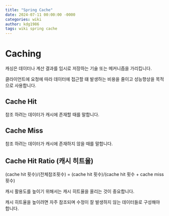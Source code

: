 ```yaml
---
title: "Spring Cache"
date: 2024-07-11 00:00:00 -0000
categories: wiki
author: kdg1986
tags: wiki spring cache
---
```


# Caching

캐싱은 데이터나 계산 결과를 임시로 저장하는 기술 또는 메커니즘을 가리킵니다.

클라이언트에 요청에 따라 데이터에 접근할 떄 발생하는 비용을 줄이고 성능향상을 목적으로 사용합니다.

## Cache Hit

참조 하려는 데이터가 캐시에 존재할 때를 말합니다.

## Cache Miss

참조 하려는 데이터가 캐시에 존재하지 않을 때를 말합니다.

## Cache Hit Ratio (캐시 히트율)

(cache hit 횟수)/(전체참조횟수) = (cache hit 횟수)/(cache hit 횟수 + cache miss 횟수)

캐시 활용도를 높이기 위해서는 캐시 히트율을 올리는 것이 중요합니다.

캐시 히트율을 높이려면 자주 참조되며 수정이 잘 발생하지 않는 데이터들로 구성해야 합니다.

